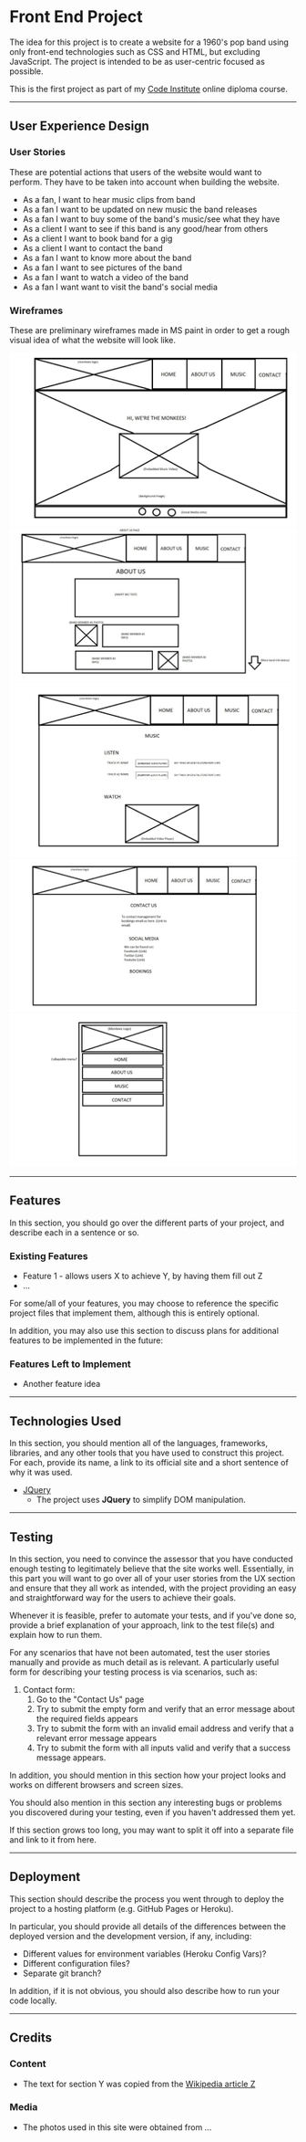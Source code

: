 # Front End Project

The idea for this project is to create a website for a 1960's pop band using only front-end technologies such as CSS and HTML, but excluding JavaScript. The project is intended to be as user-centric focused as possible.

This is the first project as part of my [Code Institute](https://codeinstitute.net/) online diploma course.

---

## User Experience Design

### User Stories

These are potential actions that users of the website would want to perform. They have to be taken into account when building the website.

* As a fan, I want to hear music clips from band 
* As a fan I want to be updated on new music the band releases
* As a fan I want to buy some of the band's music/see what they have
* As a client I want to see if this band is any good/hear from others
* As a client I want to book band for a gig
* As a client I want to contact the band 
* As a fan I want to know more about the band
* As a fan I want to see pictures of the band
* As a fan I want to watch a video of the band
* As a fan I want want to visit the band's social media

### Wireframes
 
These are preliminary wireframes made in MS paint in order to get a rough visual idea of what the website will look like.

![Home Page Wireframe](assets/wireframes/homepage_wireframe_2.jpg "Home Page Wireframe")
![About Page Wireframe](assets/wireframes/about_wireframe.jpg "About Page Wireframe")
![Music Page Wireframe](assets/wireframes/music_wireframe.jpg "Music Page Wireframe")
![Contact Page Wireframe](assets/wireframes/contact_wireframe.jpg "Contact Page Wireframe")
![Responsive Wireframe](assets/wireframes/responsive.jpg "Responsive Wireframe")

---

## Features

In this section, you should go over the different parts of your project, and describe each in a sentence or so.
 
### Existing Features
- Feature 1 - allows users X to achieve Y, by having them fill out Z
- ...

For some/all of your features, you may choose to reference the specific project files that implement them, although this is entirely optional.

In addition, you may also use this section to discuss plans for additional features to be implemented in the future:

### Features Left to Implement
- Another feature idea

---

## Technologies Used

In this section, you should mention all of the languages, frameworks, libraries, and any other tools that you have used to construct this project. For each, provide its name, a link to its official site and a short sentence of why it was used.

- [JQuery](https://jquery.com)
    - The project uses **JQuery** to simplify DOM manipulation.

---

## Testing

In this section, you need to convince the assessor that you have conducted enough testing to legitimately believe that the site works well. Essentially, in this part you will want to go over all of your user stories from the UX section and ensure that they all work as intended, with the project providing an easy and straightforward way for the users to achieve their goals.

Whenever it is feasible, prefer to automate your tests, and if you've done so, provide a brief explanation of your approach, link to the test file(s) and explain how to run them.

For any scenarios that have not been automated, test the user stories manually and provide as much detail as is relevant. A particularly useful form for describing your testing process is via scenarios, such as:

1. Contact form:
    1. Go to the "Contact Us" page
    2. Try to submit the empty form and verify that an error message about the required fields appears
    3. Try to submit the form with an invalid email address and verify that a relevant error message appears
    4. Try to submit the form with all inputs valid and verify that a success message appears.

In addition, you should mention in this section how your project looks and works on different browsers and screen sizes.

You should also mention in this section any interesting bugs or problems you discovered during your testing, even if you haven't addressed them yet.

If this section grows too long, you may want to split it off into a separate file and link to it from here.

---

## Deployment

This section should describe the process you went through to deploy the project to a hosting platform (e.g. GitHub Pages or Heroku).

In particular, you should provide all details of the differences between the deployed version and the development version, if any, including:
- Different values for environment variables (Heroku Config Vars)?
- Different configuration files?
- Separate git branch?

In addition, if it is not obvious, you should also describe how to run your code locally.

---

## Credits

### Content
- The text for section Y was copied from the [Wikipedia article Z](https://en.wikipedia.org/wiki/Z)

### Media
- The photos used in this site were obtained from ...
